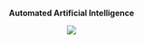 
<p align="center">
  <b> Automated Artificial Intelligence</b>
</p>

<p align="center">
  <img src="https://nviser.com/Content/Stack/img/wallpaper/atom.png">
</p>
